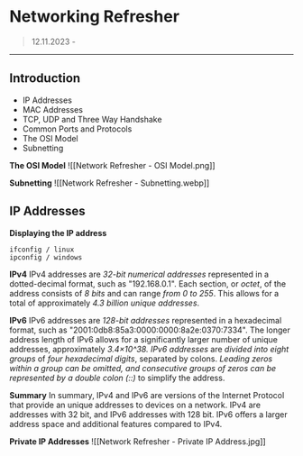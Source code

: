 # Networking Refresher
>12.11.2023 - 
---

## Introduction

- IP Addresses
- MAC Addresses
- TCP, UDP and Three Way Handshake
- Common Ports and Protocols 
- The OSI Model
- Subnetting

**The OSI Model**
![[Network Refresher - OSI Model.png]]

**Subnetting**
![[Network Refresher - Subnetting.webp]]

## IP Addresses

**Displaying the IP address**
```
ifconfig / linux
ipconfig / windows
```

**IPv4**
IPv4 addresses are *32-bit numerical addresses* represented in a dotted-decimal format, such as "192.168.0.1". Each section, or *octet*, of the address consists of *8 bits* and can range *from 0 to 255*. This allows for a total of approximately *4.3 billion unique addresses*.

**IPv6**
IPv6 addresses are *128-bit addresses* represented in a hexadecimal format, such as "2001:0db8:85a3:0000:0000:8a2e:0370:7334". The longer address length of IPv6 allows for a significantly larger number of unique addresses, approximately *3.4×10^38. IPv6 addresses* are *divided into eight groups* of *four hexadecimal digits*, separated by colons. *Leading zeros within a group can be omitted, and consecutive groups of zeros can be represented by a double colon (::)* to simplify the address.

**Summary**
In summary, IPv4 and IPv6 are versions of the Internet Protocol that provide an unique addresses to devices on a network. IPv4 are addresses with 32 bit, and IPv6 addresses with 128 bit. IPv6 offers a larger address space and additional features compared to IPv4.

**Private IP Addresses**
![[Network Refresher - Private IP Address.jpg]]